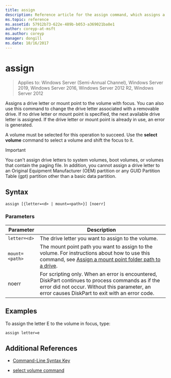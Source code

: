 ```yaml
---
title: assign
description: Reference article for the assign command, which assigns a drive letter or mount point to the volume with focus.
ms.topic: reference
ms.assetid: 57912b73-622e-489b-b053-a369021ba8e1
author: coreyp-at-msft
ms.author: coreyp
manager: dongill
ms.date: 10/16/2017
---
```


# assign

> Applies to: Windows Server (Semi-Annual Channel), Windows Server 2019, Windows Server 2016, Windows Server 2012 R2, Windows Server 2012

Assigns a drive letter or mount point to the volume with focus. You can also use this command to change the drive letter associated with a removable drive. If no drive letter or mount point is specified, the next available drive letter is assigned. If the drive letter or mount point is already in use, an error is generated.

A volume must be selected for this operation to succeed. Use the **select volume** command to select a volume and shift the focus to it.

> [!IMPORTANT]
> You can't assign drive letters to system volumes, boot volumes, or volumes that contain the paging file. In addition, you cannot assign a drive letter to an Original Equipment Manufacturer (OEM) partition or any GUID Partition Table (gpt) partition other than a basic data partition.

## Syntax

```
assign [{letter=<d> | mount=<path>}] [noerr]
```

### Parameters

| Parameter | Description |
| --------- | ----------- |
| `letter=<d>` | The drive letter you want to assign to the volume. |
| `mount=<path>` | The mount point path you want to assign to the volume. For instructions about how to use this command, see [Assign a mount point folder path to a drive](../../storage/disk-management/assign-a-mount-point-folder-path-to-a-drive.md). |
| noerr | For scripting only. When an error is encountered, DiskPart continues to process commands as if the error did not occur. Without this parameter, an error causes DiskPart to exit with an error code. |

## Examples

To assign the letter E to the volume in focus, type:

```
assign letter=e
```

## Additional References

- [Command-Line Syntax Key](command-line-syntax-key.md)

- [select volume command](select-volume.md)
